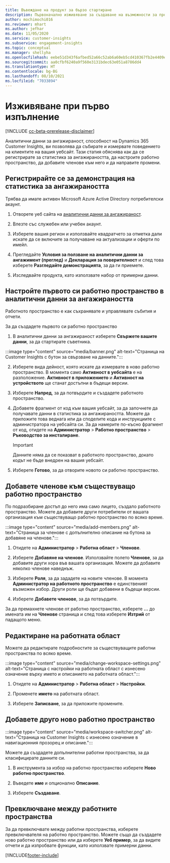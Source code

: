 ```yaml
---
title: Въвеждане на продукт за бързо стартиране
description: Първоначално изживяване за създаване на възможности за проследяване на ангажираността.
author: mochimochi016
ms.reviewer: mhart
ms.author: jefhar
ms.date: 11/05/2020
ms.service: customer-insights
ms.subservice: engagement-insights
ms.topic: conceptual
ms.manager: shellyha
ms.openlocfilehash: eebe51d343f6afbed52a66c52ab6a60eb5cd410367fb2e4409eb8679f357c91e
ms.sourcegitcommit: aa0cfbf6240a9f560e3131bdec63e051a8786dd4
ms.translationtype: HT
ms.contentlocale: bg-BG
ms.lasthandoff: 08/10/2021
ms.locfileid: "7033894"
---
```

# <a name="first-run-experience"></a>Изживяване при първо изпълнение

[!INCLUDE [cc-beta-prerelease-disclaimer](includes/cc-beta-prerelease-disclaimer.md)]

Аналитични данни за ангажираност, способност на Dynamics 365 Customer Insights, ви позволява да събирате и измервате поведението на клиентите на вашия уебсайт. Тази статия обяснява как да се регистрирате за статистика за ангажираността, да настроите работно пространство, да добавите членове към него и да направите промени.

## <a name="sign-up-for-a-demo-of-engagement-insights"></a>Регистрирайте се за демонстрация на статистика за ангажираността

Трябва да имате активен Microsoft Azure Active Directory потребителски акаунт. 

1. Отворете уеб сайта на [аналитични данни за ангажираност](https://pi.dynamics.com/). 

1. Влезте със служебен или учебен акаунт.

1. Изберете вашия регион и използвайте квадратчето за отметка дали искате да се включите за получаване на актуализации и оферти по имейл.

1. Прегледайте **Условия за ползване на аналитични данни за ангажимент (преглед)** и **Декларация за поверителност** и след това изберете **Разгледайте демонстрацията**, за да ги приемете.

1. Изследвайте продукта, като използвате набор от примерни данни. 

## <a name="set-up-your-first-workspace-in-engagement-insights"></a>Настройте първото си работно пространство в аналитични данни за ангажираността

Работното пространство е как съхранявате и управлявате събития и отчети.

За да създадете първото си работно пространство

1. В аналитични данни за ангажираност изберете **Свържете вашите данни**, за да стартирате съветника. 

:::image type="content" source="media/banner.png" alt-text="Страница на Customer Insights с бутон за свързване на данните.":::

2. Изберете вида дейност, която искате да измервате в ново работно пространство. В момента само **Активност в уебсайта** е на разположение. **Активност в приложението** и **Активност на устройството** ще станат достъпни в бъдещи версии.

1. Изберете **Напред**, за да потвърдите и създадете работното пространство.

1. Добавете фрагмент от код към вашия уебсайт, за да започнете да получавате данни в статистика за ангажираността. Можете да приложите това веднага или да споделите кода и инструкциите с администратора на уебсайта си. За да намерите по-късно фрагмент от код, отидете на **Администратор** > **Работно пространство** > **Ръководство за инсталиране**.

   > [!IMPORTANT]
   > Данните няма да се показват в работното пространство, докато кодът не бъде внедрен на вашия уебсайт.

1. Изберете **Готово**, за да отворите новото си работно пространство. 

## <a name="add-members-to-an-existing-workspace"></a>Добавете членове към съществуващо работно пространство

По подразбиране достъп до него има само лицето, създало работното пространство. Можете да добавите други потребители от вашата организация към съществуващо работно пространство по всяко време.

:::image type="content" source="media/add-members.png" alt-text="Страница за членове с допълнително описание на бутона за добавяне на членове.":::

1. Отидете на **Администратор** > **Работна област** > **Членове**.

2. Изберете **Добавяне на членове**. Използвайте полето **Членове**, за да добавите други хора във вашата организация. Можете да добавите няколко членове наведнъж.

3. Изберете **Роля**, за да зададете на новите членове. В момента **Администратор на работното пространство** е единственият възможен избор. Други роли ще бъдат добавени в бъдещи версии.

4. Изберете **Добавете членове**, за да потвърдите.

За да премахнете членове от работно пространство, изберете **...** до имената им на **Членове** страница и след това изберете **Изтрий** от падащото меню.

## <a name="edit-a-workspace"></a>Редактиране на работната област

Можете да редактирате подробностите за съществуващите работни пространства по всяко време.

:::image type="content" source="media/change-workspace-settings.png" alt-text="Страница с настройки на работната област с изнесено означение върху името и описанието на работната област.":::

1. Отидете на **Администратор** > **Работна област** > **Настройки**.

1. Променете **името** на работната област.

1. Изберете **Записване**, за да приложите промените.

## <a name="add-another-new-workspace"></a>Добавете друго ново работно пространство

:::image type="content" source="media/workspace-switcher.png" alt-text="Страница на Customer Insights с изнесено означение в навигационния прозорец и описание.":::

Можете да създадете допълнителни работни пространства, за да класифицирате данните си.

1. В инструмента за избор на работно пространство изберете **Ново работно пространство**.

1. Въведете **име** и опционално **Описание**.

1. Изберете **Създаване**.

## <a name="switch-between-workspaces"></a>Превключване между работните пространства

За да превключвате между работни пространства, изберете превключвателя на работно пространство. Можете също да създадете ново работно пространство или да изберете **Уеб пример**, за да видите отчети и да изпробвате функции, като използвате примерни данни. 



[!INCLUDE[footer-include](../includes/footer-banner.md)]